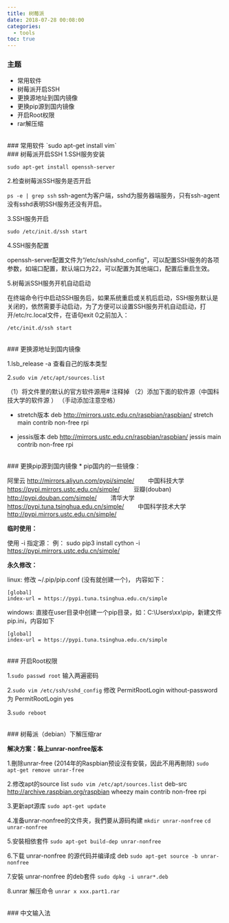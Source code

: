 ```yaml
---
title: 树莓派
date: 2018-07-28 00:08:00
categories:
  - tools
toc: true
---
```


### 主题
* 常用软件
* 树莓派开启SSH
* 更换源地址到国内镜像
* 更换pip源到国内镜像
* 开启Root权限
* rar解压缩

<!--more-->
<br/>
### 常用软件
`sudo apt-get install vim`

<br/>
### 树莓派开启SSH
1.SSH服务安装

`sudo apt-get install openssh-server`

2.检查树莓派SSH服务是否开启

`ps -e | grep ssh`
ssh-agent为客户端，sshd为服务器端服务，只有ssh-agent没有sshd表明SSH服务还没有开启。

3.SSH服务开启

`sudo /etc/init.d/ssh start`

4.SSH服务配置

openssh-server配置文件为“/etc/ssh/sshd_config”，可以配置SSH服务的各项参数，如端口配置，默认端口为22，可以配置为其他端口，配置后重启生效。

5.树莓派SSH服务开机自动启动

在终端命令行中启动SSH服务后，如果系统重启或关机后启动，SSH服务默认是关闭的，依然需要手动启动，为了方便可以设置SSH服务开机自动启动，打开/etc/rc.local文件，在语句exit 0之前加入：

`/etc/init.d/ssh start`


<br/>
### 更换源地址到国内镜像

1.lsb_release -a 查看自己的版本类型

2.`sudo vim /etc/apt/sources.list` 

   （1）将文件里的默认的官方软件源用# 注释掉
   （2）添加下面的软件源（中国科技大学的软件源 ） （手动添加注意空格）

- stretch版本
  deb http://mirrors.ustc.edu.cn/raspbian/raspbian/ stretch main contrib non-free rpi

- jessis版本
  deb http://mirrors.ustc.edu.cn/raspbian/raspbian/ jessis main contrib non-free rpi

<br/>
### 更换pip源到国内镜像
* pip国内的一些镜像：

  阿里云 http://mirrors.aliyun.com/pypi/simple/
  中国科技大学 https://pypi.mirrors.ustc.edu.cn/simple/
  豆瓣(douban) http://pypi.douban.com/simple/
  清华大学 https://pypi.tuna.tsinghua.edu.cn/simple/
  中国科学技术大学 http://pypi.mirrors.ustc.edu.cn/simple/

**临时使用：**

  使用 -i 指定源：
  例： sudo pip3 install cython -i  https://pypi.mirrors.ustc.edu.cn/simple/ 

**永久修改：**

  linux:
  修改 ~/.pip/pip.conf (没有就创建一个)， 内容如下：
  ```
  [global]
  index-url = https://pypi.tuna.tsinghua.edu.cn/simple
  ```

  windows:
  直接在user目录中创建一个pip目录，如：C:\Users\xx\pip，新建文件pip.ini，内容如下
  ```
  [global]
  index-url = https://pypi.tuna.tsinghua.edu.cn/simple
  ```

<br/>
### 开启Root权限

1.`sudo passwd root`
  输入两遍密码

2.`sudo vim /etc/ssh/sshd_config`
  修改 PermitRootLogin without-password 为 PermitRootLogin yes

3.`sudo reboot`

<br/>
### 树莓派（debian）下解压缩rar

**解决方案：裝上unrar-nonfree版本**

1.刪除unrar-free (2014年的Raspbian预设沒有安裝，因此不用再刪除)
  `sudo apt-get remove unrar-free`

2.修改apt的source list
   `sudo vim /etc/apt/sources.list`
   deb-src http://archive.raspbian.org/raspbian wheezy main contrib non-free rpi

3.更新apt源库
  `sudo apt-get update`

4.准备unrar-nonfree的文件夹，我們要从源码构建
  `mkdir unrar-nonfree`
  `cd unrar-nonfree`

5.安裝相依套件
  `sudo apt-get build-dep unrar-nonfree`

6.下载 unrar-nonfree 的源代码并编译成 deb
  `sudo apt-get source -b unrar-nonfree`

7.安裝 unrar-nonfree 的deb套件
  `sudo dpkg -i unrar*.deb`

8.unrar 解压命令
  `unrar x xxx.part1.rar`

<br/>
### 中文输入法